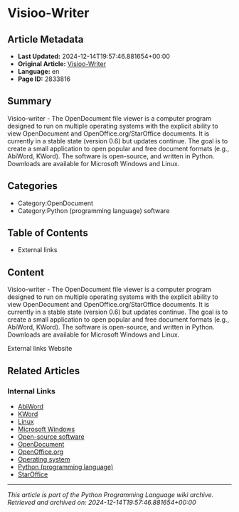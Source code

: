 # Visioo-Writer

## Article Metadata

- **Last Updated:** 2024-12-14T19:57:46.881654+00:00
- **Original Article:** [Visioo-Writer](https://en.wikipedia.org/wiki/Visioo-Writer)
- **Language:** en
- **Page ID:** 2833816

## Summary

Visioo-writer - The OpenDocument file viewer is a computer program designed to run on multiple operating systems with the explicit ability to view OpenDocument and OpenOffice.org/StarOffice documents. It is currently in a stable state (version 0.6) but updates continue. The goal is to create a small application to open popular and free document formats (e.g., AbiWord, KWord).  The software is open-source, and written in Python.  Downloads are available for Microsoft Windows and Linux.

## Categories

- Category:OpenDocument
- Category:Python (programming language) software

## Table of Contents

- External links

## Content

Visioo-writer - The OpenDocument file viewer is a computer program designed to run on multiple operating systems with the explicit ability to view OpenDocument and OpenOffice.org/StarOffice documents. It is currently in a stable state (version 0.6) but updates continue. The goal is to create a small application to open popular and free document formats (e.g., AbiWord, KWord).  The software is open-source, and written in Python.  Downloads are available for Microsoft Windows and Linux.

External links
Website

## Related Articles

### Internal Links

- [AbiWord](https://en.wikipedia.org/wiki/AbiWord)
- [KWord](https://en.wikipedia.org/wiki/KWord)
- [Linux](https://en.wikipedia.org/wiki/Linux)
- [Microsoft Windows](https://en.wikipedia.org/wiki/Microsoft_Windows)
- [Open-source software](https://en.wikipedia.org/wiki/Open-source_software)
- [OpenDocument](https://en.wikipedia.org/wiki/OpenDocument)
- [OpenOffice.org](https://en.wikipedia.org/wiki/OpenOffice.org)
- [Operating system](https://en.wikipedia.org/wiki/Operating_system)
- [Python (programming language)](https://en.wikipedia.org/wiki/Python_(programming_language))
- [StarOffice](https://en.wikipedia.org/wiki/StarOffice)

---
_This article is part of the Python Programming Language wiki archive._
_Retrieved and archived on: 2024-12-14T19:57:46.881654+00:00_